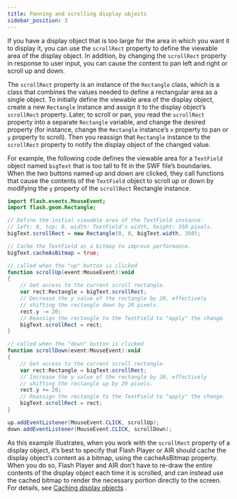 ```yaml
---
title: Panning and scrolling display objects
sidebar_position: 3
---
```


If you have a display object that is too large for the area in which you want it to display it, you can use the `scrollRect` property to define the viewable area of the display object. In addition, by changing the `scrollRect` property in response to user input, you can cause the content to pan left and right or scroll up and down.

The `scrollRect` property is an instance of the `Rectangle` class, which is a class that combines the values needed to define a rectangular area as a single object. To initially define the viewable area of the display object, create a new `Rectangle` instance and assign it to the display object’s `scrollRect` property. Later, to scroll or pan, you read the `scrollRect` property into a separate `Rectangle` variable, and change the desired property (for instance, change the `Rectangle` instance’s `x` property to pan or `y` property to scroll). Then you reassign that `Rectangle` instance to the `scrollRect` property to notify the display object of the changed value.

For example, the following code defines the viewable area for a `TextField` object named `bigText` that is too tall to fit in the SWF file’s boundaries. When the two buttons named up and down are clicked, they call functions that cause the contents of the `TextField` object to scroll up or down by modifying the `y` property of the `scrollRect` Rectangle instance.

```actionscript
import flash.events.MouseEvent;
import flash.geom.Rectangle;

// Define the initial viewable area of the TextField instance:
// left: 0, top: 0, width: TextField's width, height: 350 pixels.
bigText.scrollRect = new Rectangle(0, 0, bigText.width, 350);

// Cache the TextField as a bitmap to improve performance.
bigText.cacheAsBitmap = true;

// called when the "up" button is clicked
function scrollUp(event:MouseEvent):void
{
    // Get access to the current scroll rectangle.
    var rect:Rectangle = bigText.scrollRect;
    // Decrease the y value of the rectangle by 20, effectively
    // shifting the rectangle down by 20 pixels.
    rect.y -= 20;
    // Reassign the rectangle to the TextField to "apply" the change.
    bigText.scrollRect = rect;
}

// called when the "down" button is clicked
function scrollDown(event:MouseEvent):void
{
    // Get access to the current scroll rectangle.
    var rect:Rectangle = bigText.scrollRect;
    // Increase the y value of the rectangle by 20, effectively
    // shifting the rectangle up by 20 pixels.
    rect.y += 20;
    // Reassign the rectangle to the TextField to "apply" the change.
    bigText.scrollRect = rect;
}

up.addEventListener(MouseEvent.CLICK, scrollUp);
down.addEventListener(MouseEvent.CLICK, scrollDown);
```

As this example illustrates, when you work with the `scrollRect` property of a display object, it’s best to specify that Flash Player or AIR should cache the display object’s content as a bitmap, using the cacheAsBitmap property. When you do so, Flash Player and AIR don’t have to re-draw the entire contents of the display object each time it is scrolled, and can instead use the cached bitmap to render the necessary portion directly to the screen. For details, see [Caching display objects](caching-display-objects) .
